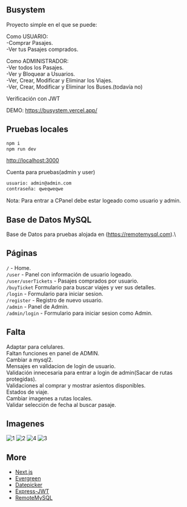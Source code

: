 ## Busystem

Proyecto simple en el que se puede:

Como USUARIO:\
-Comprar Pasajes.\
-Ver tus Pasajes comprados.

Como ADMINISTRADOR:\
-Ver todos los Pasajes.\
-Ver y Bloquear a Usuarios.\
-Ver, Crear, Modificar y Eliminar los Viajes.\
-Ver, Crear, Modificar y Eliminar los Buses.(todavía no)

Verificación con JWT

DEMO: https://busystem.vercel.app/

## Pruebas locales

```bash
npm i
npm run dev
```

[http://localhost:3000](http://localhost:3000)

Cuenta para pruebas(admin y user)

```bash
usuario: admin@admin.com
contraseña: qweqweqwe
```

Nota: Para entrar a CPanel debe estar logeado como usuario y admin.

## Base de Datos MySQL

Base de Datos para pruebas alojada en (https://remotemysql.com).\

## Páginas

`/` - Home. \
`/user` - Panel con información de usuario logeado.\
`/user/userTickets` - Pasajes comprados por usuario.\
`/buyTicket` Formulario para buscar viajes y ver sus detalles.\
`/login` - Formulario para iniciar sesion.\
`/register` - Registro de nuevo usuario.\
`/admin` - Panel de Admin.\
`/admin/login` - Formulario para iniciar sesion como Admin.

## Falta

Adaptar para celulares.\
Faltan funciones en panel de ADMIN.\
Cambiar a mysql2.\
Mensajes en validacion de login de usuario.\
Validación innecesaria para entrar a login de admin(Sacar de rutas protegidas).\
Validaciones al comprar y mostrar asientos disponibles.\
Estados de viaje.\
Cambiar imagenes a rutas locales.\
Validar selección de fecha al buscar pasaje.


## Imagenes

![1](https://user-images.githubusercontent.com/53408118/165327161-24cd4a27-4175-48ff-a5fd-49915462e6a3.PNG)
![2](https://user-images.githubusercontent.com/53408118/165327253-5f9d02de-ed9d-4983-b069-204521d4f46c.PNG)
![4](https://user-images.githubusercontent.com/53408118/165327279-84e568ba-d634-4a0a-ba62-23330ec9cf46.PNG)
![3](https://user-images.githubusercontent.com/53408118/165328371-503c61ff-238d-4f00-9b89-aecadb4948e5.PNG)


## More

- [Next.js](https://nextjs.org/docs)
- [Evergreen](https://evergreen.segment.com)
- [Datepicker](https://reactdatepicker.com)
- [Express-JWT](https://github.com/auth0/express-jwt)
- [RemoteMySQL](https://remotemysql.com)
